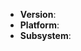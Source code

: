 <!--
Thank you for reporting an issue.

This issue tracker is for bugs and issues found within yoda-platform-tools.

Please fill in as much of the template below as you're able.

Version: output of `yoda -v`
Platform: output of `uname -a` (UNIX).
Subsystem: if known, please specify affected core module name.

If possible, please provide code that demonstrates the problem, keeping it as
simple and free of external dependencies as you are able.
-->

* **Version**:
* **Platform**:
* **Subsystem**:

<!-- Enter your issue details below this comment. -->

